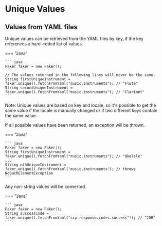 # Unique Values

## Values from YAML files

Unique values can be retrieved from the YAML files by key, if the key references a hard-coded list of values.

=== "Java"

    ``` java 
    Faker faker = new Faker();

    // The values returned in the following lines will never be the same.
    String firstUniqueInstrument = faker.unique().fetchFromYaml("music.instruments"); // "Flute"
    String secondUniqueInstrument = faker.unique().fetchFromYaml("music.instruments"); // "Clarinet"
    ```

Note: Unique values are based on key and locale, so it's possible to get the same value if the locale is manually changed or if two different keys contain the same value.

If all possible values have been returned, an exception will be thrown.

=== "Java"

    ``` java 
    Faker faker = new Faker();
    String firstUniqueInstrument = faker.unique().fetchFromYaml("music.instruments"); // "Ukelele"
    ...
    String nthUniqueInstrument = faker.unique().fetchFromYaml("music.instruments"); // throws NoSuchElementException
    ```

Any non-string values will be converted.

=== "Java"

    ``` java 
    Faker faker = new Faker();
    String successCode = faker.unique().fetchFromYaml("sip.response.codes.success")); // "200"
    ```
